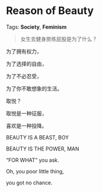 # Reason of Beauty

Tags: **Society**, **Feminism**

> 女生去健身房练屁股是为了什么？



为了拥有权力，

为了选择的自由，

为了不必忍受，

为了你不敢想象的生活。

取悦？

取悦是一种征服，

喜欢是一种投降。

BEAUTY IS A BEAST, BOY

BEAUTY IS THE POWER, MAN

“FOR WHAT” you ask.

Oh, you poor little thing,

you got no chance.



